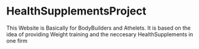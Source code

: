 # HealthSupplementsProject
This Website is Basically for BodyBuilders and Athelets. It is based on the idea of providing Weight training and the neccesary HealthSupplements in one firm
